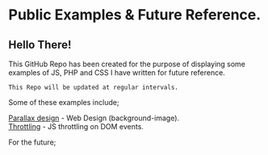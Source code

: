 # Public Examples & Future Reference.

## Hello There! 

This GitHub Repo has been created for the purpose of displaying some examples of JS, PHP and CSS I have written for future reference.

```
This Repo will be updated at regular intervals.
```
Some of these examples include;

[Parallax design]() - Web Design (background-image).\
[Throttling]() - JS throttling on DOM events.

For the future;




